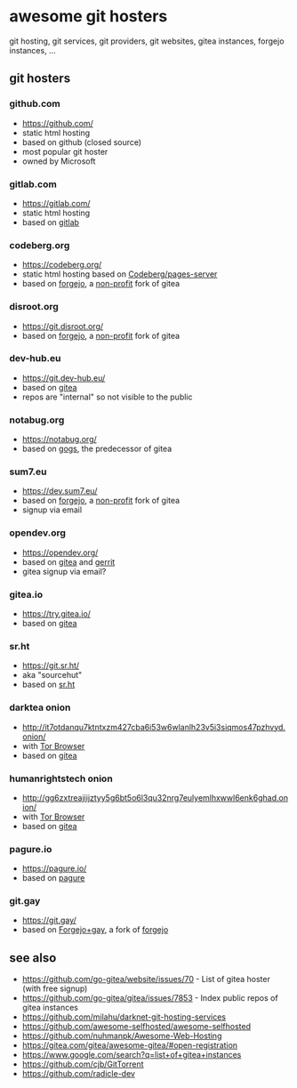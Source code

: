 # awesome git hosters
git hosting, git services, git providers, git websites, gitea instances, forgejo instances, ...

## git hosters

### github.com

- https://github.com/
- static html hosting
- based on github (closed source)
- most popular git hoster
- owned by Microsoft

### gitlab.com

- https://gitlab.com/
- static html hosting
- based on [gitlab](https://github.com/gitlabhq/gitlabhq)

### codeberg.org

- https://codeberg.org/
- static html hosting based on [Codeberg/pages-server](https://codeberg.org/Codeberg/pages-server)
- based on [forgejo](https://codeberg.org/forgejo/forgejo), a [non-profit](https://forgejo.org/faq/#why-was-forgejo-created) fork of gitea

### disroot.org

- https://git.disroot.org/
- based on [forgejo](https://codeberg.org/forgejo/forgejo), a [non-profit](https://forgejo.org/faq/#why-was-forgejo-created) fork of gitea

### dev-hub.eu

- https://git.dev-hub.eu/
- based on [gitea](https://github.com/go-gitea/gitea)
- repos are "internal" so not visible to the public

### notabug.org

- https://notabug.org/
- based on [gogs](https://notabug.org/hp/gogs), the predecessor of gitea

### sum7.eu

- https://dev.sum7.eu/
- based on [forgejo](https://codeberg.org/forgejo/forgejo), a [non-profit](https://forgejo.org/faq/#why-was-forgejo-created) fork of gitea
- signup via email

### opendev.org

- https://opendev.org/
- based on [gitea](https://github.com/go-gitea/gitea) and [gerrit](https://www.gerritcodereview.com/)
- gitea signup via email?

### gitea.io

- https://try.gitea.io/
- based on [gitea](https://github.com/go-gitea/gitea)

### sr.ht

- https://git.sr.ht/
- aka "sourcehut"
- based on [sr.ht](https://git.sr.ht/~sircmpwn/?search=sr.ht)

### darktea onion

- http://it7otdanqu7ktntxzm427cba6i53w6wlanlh23v5i3siqmos47pzhvyd.onion/
- with [Tor Browser](https://www.torproject.org/)
- based on [gitea](https://github.com/go-gitea/gitea)

### humanrightstech onion

- http://gg6zxtreajiijztyy5g6bt5o6l3qu32nrg7eulyemlhxwwl6enk6ghad.onion/
- with [Tor Browser](https://www.torproject.org/)
- based on [gitea](https://github.com/go-gitea/gitea)

### pagure.io

- https://pagure.io/
- based on [pagure](https://pagure.io/pagure)

### git.gay

- https://git.gay/
- based on [Forgejo+gay](https://git.gay/gitgay/forgejo), a fork of [forgejo](https://codeberg.org/forgejo/forgejo)

## see also

- https://github.com/go-gitea/website/issues/70 - List of gitea hoster (with free signup)
- https://github.com/go-gitea/gitea/issues/7853 - Index public repos of gitea instances
- https://github.com/milahu/darknet-git-hosting-services
- https://github.com/awesome-selfhosted/awesome-selfhosted
- https://github.com/nuhmanpk/Awesome-Web-Hosting
- https://gitea.com/gitea/awesome-gitea/#open-registration
- https://www.google.com/search?q=list+of+gitea+instances
- https://github.com/cjb/GitTorrent
- https://github.com/radicle-dev
